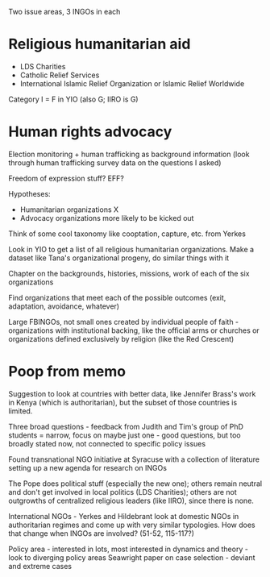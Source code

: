 Two issue areas, 3 INGOs in each

# Religious humanitarian aid

* LDS Charities
* Catholic Relief Services
* International Islamic Relief Organization or Islamic Relief Worldwide

Category I = F in YIO (also G; IIRO is G)

# Human rights advocacy

Election monitoring + human trafficking as background information (look through human trafficking survey data on the questions I asked)

Freedom of expression stuff? EFF?


Hypotheses: 

* Humanitarian organizations X
* Advocacy organizations more likely to be kicked out

Think of some cool taxonomy like cooptation, capture, etc. from Yerkes


Look in YIO to get a list of all religious humanitarian organizations. Make a dataset like Tana's organizational progeny, do similar things with it

Chapter on the backgrounds, histories, missions, work of each of the six organizations

Find organizations that meet each of the possible outcomes (exit, adaptation, avoidance, whatever)




Large FBINGOs, not small ones created by individual people of faith - organizations with institutional backing, like the official arms or churches or organizations defined exclusively by religion (like the Red Crescent)



# Poop from memo



Suggestion to look at countries with better data, like Jennifer Brass's work in Kenya (which is authoritarian), but the subset of those countries is limited.

Three broad questions - feedback from Judith and Tim's group of PhD students = narrow, focus on maybe just one - good questions, but too broadly stated now, not connected to specific policy issues


Found transnational NGO initiative at Syracuse with a collection of literature setting up a new agenda for research on INGOs

The Pope does political stuff (especially the new one); others remain neutral and don't get involved in local politics (LDS Charities); others are not outgrowths of centralized religious leaders (like IIRO), since there is none.




International NGOs - Yerkes and Hildebrant look at domestic NGOs in authoritarian regimes and come up with very similar typologies. How does that change when INGOs are involved? (51-52, 115-117?)

Policy area - interested in lots, most interested in dynamics and theory - look to diverging policy areas
Seawright paper on case selection - deviant and extreme cases
